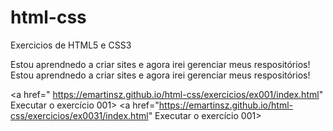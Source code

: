 # html-css
 Exercicios de HTML5 e CSS3 

 Estou aprendnedo a criar sites e agora irei gerenciar meus respositórios!   Estou aprendnedo a criar sites e agora irei gerenciar meus respositórios!  

 <a href=" https://emartinsz.github.io/html-css/exercicios/ex001/index.html" Executar o exercício 001> <a href="https://emartinsz.github.io/html-css/exercicios/ex0031/index.html" Executar o exercício 001>